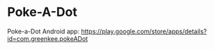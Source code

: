 # Poke-A-Dot
Poke-a-Dot Android app: 
https://play.google.com/store/apps/details?id=com.greenkee.pokeADot
